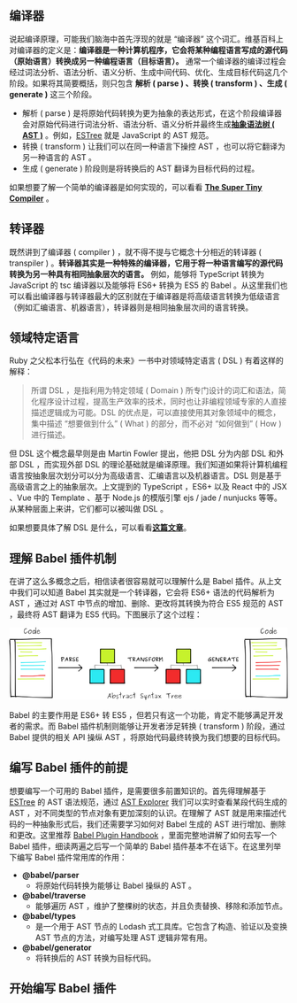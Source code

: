 编译器
-----

说起编译原理，可能我们脑海中首先浮现的就是 “编译器” 这个词汇。维基百科上对编译器的定义是：**编译器是一种计算机程序，它会将某种编程语言写成的源代码（原始语言）转换成另一种编程语言（目标语言）。** 通常一个编译器的编译过程会经过词法分析、语法分析、语义分析、生成中间代码、优化、生成目标代码这几个阶段。如果将其简要概括，则只包含 **解析 ( parse ) 、转换 ( transform ) 、生成 ( generate )** 这三个阶段。

* 解析 ( parse ) 是将原始代码转换为更为抽象的表达形式，在这个阶段编译器会对原始代码进行词法分析、语法分析、语义分析并最终生成[**抽象语法树 ( AST )**](https://zh.wikipedia.org/wiki/抽象語法樹) 。例如，[ESTree](https://github.com/estree/estree) 就是 JavaScript 的 AST 规范。
* 转换 ( transform ) 让我们可以在同一种语言下操控 AST ，也可以将它翻译为另一种语言的 AST 。
* 生成 ( generate ) 阶段则是将转换后的 AST 翻译为目标代码的过程。

如果想要了解一个简单的编译器是如何实现的，可以看看 [**The Super Tiny Compiler**](https://the-super-tiny-compiler.glitch.me/) 。

转译器
-----

既然讲到了编译器 ( compiler ) ，就不得不提与它概念十分相近的转译器 ( transpiler ) 。**转译器其实是一种特殊的编译器，它用于将一种语言编写的源代码转换为另一种具有相同抽象层次的语言。** 例如，能够将 TypeScript 转换为 JavaScript 的 tsc 编译器以及能够将 ES6+ 转换为 ES5 的 Babel 。从这里我们也可以看出编译器与转译器最大的区别就在于编译器是将高级语言转换为低级语言（例如汇编语言、机器语言），转译器则是相同抽象层次间的语言转换。

领域特定语言
-----

Ruby 之父松本行弘在《代码的未来》一书中对领域特定语言 ( DSL ) 有着这样的解释：

> 所谓 DSL ，是指利用为特定领域 ( Domain ) 所专门设计的词汇和语法，简化程序设计过程，提高生产效率的技术，同时也让非编程领域专家的人直接描述逻辑成为可能。DSL 的优点是，可以直接使用其对象领域中的概念，集中描述 “想要做到什么” ( What ) 的部分，而不必对 “如何做到” ( How ) 进行描述。

但 DSL 这个概念最早则是由 Martin Fowler 提出，他把 DSL 分为内部 DSL 和外部 DSL ，而实现外部 DSL 的理论基础就是编译原理。我们知道如果将计算机编程语言按抽象层次划分可以分为高级语言、汇编语言以及机器语言。DSL 则是基于高级语言之上的抽象层次。上文提到的 TypeScript ，ES6+ 以及 React 中的 JSX 、Vue 中的 Template 、基于 Node.js 的模版引擎 ejs / jade / nunjucks 等等。从某种层面上来讲，它们都可以被叫做 DSL 。

如果想要具体了解 DSL 是什么，可以看看[**这篇文章**](https://juejin.im/post/5a3de2225188252b145b4000)。

理解 Babel 插件机制
-----

在讲了这么多概念之后，相信读者很容易就可以理解什么是 Babel 插件。从上文中我们可以知道 Babel 其实就是一个转译器，它会将 ES6+ 语法的代码解析为 AST ，通过对 AST 中节点的增加、删除、更改将其转换为符合 ES5 规范的 AST ，最终将 AST 翻译为 ES5 代码。下图展示了这个过程：

![](./babel.png)

Babel 的主要作用是 ES6+ 转 ES5 ，但若只有这一个功能，肯定不能够满足开发者的需求。而 Babel 插件机制则能够让开发者涉足转换 ( transform ) 阶段，通过 Babel 提供的相关 API 操纵 AST ，将原始代码最终转换为我们想要的目标代码。

编写 Babel 插件的前提
-----

想要编写一个可用的 Babel 插件，是需要很多前置知识的。首先得理解基于 [ESTree](https://github.com/estree/estree) 的 AST 语法规范，通过 [AST Explorer](https://astexplorer.net/) 我们可以实时查看某段代码生成的 AST ，对不同类型的节点对象有更加深刻的认识。在理解了 AST 就是用来描述代码的一种抽象形式后，我们还需要学习如何对 Babel 生成的 AST 进行增加、删除和更改。这里推荐 [Babel Plugin Handbook](https://github.com/jamiebuilds/babel-handbook/blob/master/translations/en/plugin-handbook.md) ，里面完整地讲解了如何去写一个 Babel 插件，细读两遍之后写一个简单的 Babel 插件基本不在话下。在这里列举下编写 Babel 插件常用库的作用：

* **@babel/parser** 
  *  将原始代码转换为能够让 Babel 操纵的 AST 。
* **@babel/traverse** 
  * 能够遍历 AST ，维护了整棵树的状态，并且负责替换、移除和添加节点。
* **@babel/types**
  * 是一个用于 AST 节点的 Lodash 式工具库。它包含了构造、验证以及变换 AST 节点的方法，对编写处理 AST 逻辑非常有用。
* **@babel/generator**
  * 将转换后的 AST 转换为目标代码。

开始编写 Babel 插件
-----





